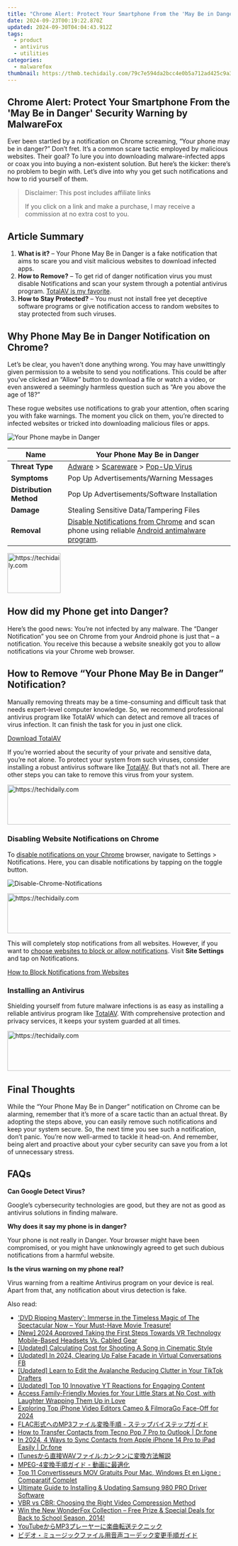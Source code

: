 ```yaml
---
title: "Chrome Alert: Protect Your Smartphone From the 'May Be in Danger' Security Warning by MalwareFox"
date: 2024-09-23T00:19:22.870Z
updated: 2024-09-30T04:04:43.912Z
tags:
  - product
  - antivirus
  - utilities
categories:
  - malwarefox
thumbnail: https://thmb.techidaily.com/79c7e594da2bcc4e0b5a712ad425c9a3c9c769d4308cac3ac9d4efb24f911715.jpg
---
```


## Chrome Alert: Protect Your Smartphone From the 'May Be in Danger' Security Warning by MalwareFox

Ever been startled by a notification on Chrome screaming, “Your phone may be in danger?” Don’t fret. It’s a common scare tactic employed by malicious websites. Their goal? To lure you into downloading malware-infected apps or coax you into buying a non-existent solution. But here’s the kicker: there’s no problem to begin with. Let’s dive into why you get such notifications and how to rid yourself of them.

>  Disclaimer: This post includes affiliate links
>
>  If you click on a link and make a purchase, I may receive a commission at no extra cost to you.
>

## Article Summary

1. **What is it?** – Your Phone May Be in Danger is a fake notification that aims to scare you and visit malicious websites to download infected apps.
2. **How to Remove?** – To get rid of danger notification virus you must disable Notifications and scan your system through a potential antivirus program. [TotalAV is my favorite](https://tools.techidaily.com/malwarefox/products/).
3. **How to Stay Protected?** – You must not install free yet deceptive software programs or give notification access to random websites to stay protected from such viruses.

## Why Phone May Be in Danger Notification on Chrome?

Let’s be clear, you haven’t done anything wrong. You may have unwittingly given permission to a website to send you notifications. This could be after you’ve clicked an “Allow” button to download a file or watch a video, or even answered a seemingly harmless question such as “Are you above the age of 18?” 

These rogue websites use notifications to grab your attention, often scaring you with fake warnings. The moment you click on them, you’re directed to infected websites or tricked into downloading malicious files or apps.

![Your Phone maybe in Danger](https://www.malwarefox.com/wp-content/uploads/2023/12/Your-Phone-maybe-in-Danger.webp "Your Phone maybe in Danger")

| **Name**                | Your Phone May Be in Danger                                                                                                                                                                  |
| ----------------------- | -------------------------------------------------------------------------------------------------------------------------------------------------------------------------------------------- |
| **Threat Type**         | [Adware](https://tools.techidaily.com/malwarefox/products/) \> [Scareware](https://tools.techidaily.com/malwarefox/products/) \> [Pop-Up Virus](https://tools.techidaily.com/malwarefox/products/)                        |
| **Symptoms**            | Pop Up Advertisements/Warning Messages                                                                                                                                                       |
| **Distribution Method** | Pop Up Advertisements/Software Installation                                                                                                                                                  |
| **Damage**              | Stealing Sensitive Data/Tampering Files                                                                                                                                                      |
| **Removal**             | [Disable Notifications from Chrome](https://tools.techidaily.com/malwarefox/products/) and scan phone using reliable [Android antimalware program](https://tools.techidaily.com/malwarefox/products/). |

<!-- affiliate ads begin -->
<a href="https://aligracehair.sjv.io/c/5597632/2135349/19272" target="_top" id="2135349">
  <img src="//a.impactradius-go.com/display-ad/19272-2135349" border="0" alt="https://techidaily.com" width="120" height="90"/>
</a>
<img height="0" width="0" src="https://aligracehair.sjv.io/i/5597632/2135349/19272" style="position:absolute;visibility:hidden;" border="0" />
<!-- affiliate ads end -->

## How did my Phone get into Danger?

Here’s the good news: You’re not infected by any malware. The “Danger Notification” you see on Chrome from your Android phone is just that – a notification. You receive this because a website sneakily got you to allow notifications via your Chrome web browser.

## How to Remove “Your Phone May Be in Danger” Notification?

Manually removing threats may be a time-consuming and difficult task that needs expert-level computer knowledge. So, we recommend professional antivirus program like TotalAV which can detect and remove all traces of virus infection. It can finish the task for you in just one click.

[Download TotalAV](https://tools.techidaily.com/malwarefox/products/)

If you’re worried about the security of your private and sensitive data, you’re not alone. To protect your system from such viruses, consider installing a robust antivirus software like [TotalAV](https://tools.techidaily.com/malwarefox/products/). But that’s not all. There are other steps you can take to remove this virus from your system.

<!-- affiliate ads begin -->
<a href="https://imp.i357552.net/c/5597632/863035/11832" target="_top" id="863035">
  <img src="//a.impactradius-go.com/display-ad/11832-863035" border="0" alt="https://techidaily.com" width="728" height="90"/>
</a>
<img height="0" width="0" src="https://imp.i357552.net/i/5597632/863035/11832" style="position:absolute;visibility:hidden;" border="0" />
<!-- affiliate ads end -->

### Disabling Website Notifications on Chrome

To [disable notifications on your Chrome](https://tools.techidaily.com/malwarefox/products/) browser, navigate to Settings > Notifications. Here, you can disable notifications by tapping on the toggle button.

![](https://www.malwarefox.com/wp-content/uploads/2023/12/Disable-Chrome-Notifications.webp "Disable-Chrome-Notifications")

<!-- affiliate ads begin -->
<a href="https://aligracehair.sjv.io/c/5597632/1997680/19272" target="_top" id="1997680">
  <img src="//a.impactradius-go.com/display-ad/19272-1997680" border="0" alt="https://techidaily.com" width="728" height="90"/>
</a>
<img height="0" width="0" src="https://aligracehair.sjv.io/i/5597632/1997680/19272" style="position:absolute;visibility:hidden;" border="0" />
<!-- affiliate ads end -->

This will completely stop notifications from all websites. However, if you want to [choose websites to block or allow notifications](https://tools.techidaily.com/malwarefox/products/). Visit **Site Settings** and tap on Notifications.

[How to Block Notifications from Websites](https://tools.techidaily.com/malwarefox/products/)

### Installing an Antivirus

Shielding yourself from future malware infections is as easy as installing a reliable antivirus program like [TotalAV](https://tools.techidaily.com/malwarefox/products/). With comprehensive protection and privacy services, it keeps your system guarded at all times.

<!-- affiliate ads begin -->
<a href="https://aligracehair.sjv.io/c/5597632/2016134/19272" target="_top" id="2016134">
  <img src="//a.impactradius-go.com/display-ad/19272-2016134" border="0" alt="https://techidaily.com" width="728" height="90"/>
</a>
<img height="0" width="0" src="https://aligracehair.sjv.io/i/5597632/2016134/19272" style="position:absolute;visibility:hidden;" border="0" />
<!-- affiliate ads end -->

## Final Thoughts

While the “Your Phone May Be in Danger” notification on Chrome can be alarming, remember that it’s more of a scare tactic than an actual threat. By adopting the steps above, you can easily remove such notifications and keep your system secure. So, the next time you see such a notification, don’t panic. You’re now well-armed to tackle it head-on. And remember, being alert and proactive about your cyber security can save you from a lot of unnecessary stress.

## FAQs

**Can Google Detect Virus?** 

Google’s cybersecurity technologies are good, but they are not as good as antivirus solutions in finding malware.

**Why does it say my phone is in danger?** 

Your phone is not really in Danger. Your browser might have been compromised, or you might have unknowingly agreed to get such dubious notifications from a harmful website.

**Is the virus warning on my phone real?** 

Virus warning from a realtime Antivirus program on your device is real. Apart from that, any notification about virus detection is fake.

<ins class="adsbygoogle"
     style="display:block"
     data-ad-format="autorelaxed"
     data-ad-client="ca-pub-7571918770474297"
     data-ad-slot="1223367746"></ins>

<ins class="adsbygoogle"
     style="display:block"
     data-ad-client="ca-pub-7571918770474297"
     data-ad-slot="8358498916"
     data-ad-format="auto"
     data-full-width-responsive="true"></ins>

<span class="atpl-alsoreadstyle">Also read:</span>
<div><ul>
<li><a href="https://win-exclusive.techidaily.com/dvd-ripping-mastery-immerse-in-the-timeless-magic-of-the-spectacular-now-your-must-have-movie-treasure/"><u>'DVD Ripping Mastery': Immerse in the Timeless Magic of The Spectacular Now – Your Must-Have Movie Treasure!</u></a></li>
<li><a href="https://fox-access.techidaily.com/new-2024-approved-taking-the-first-steps-towards-vr-technology-mobile-based-headsets-vs-cabled-gear/"><u>[New] 2024 Approved Taking the First Steps Towards VR Technology Mobile-Based Headsets Vs. Cabled Gear</u></a></li>
<li><a href="https://extra-resources.techidaily.com/updated-calculating-cost-for-shooting-a-song-in-cinematic-style/"><u>[Updated] Calculating Cost for Shooting A Song in Cinematic Style</u></a></li>
<li><a href="https://facebook-video-recording.techidaily.com/updated-in-2024-clearing-up-false-facade-in-virtual-conversations-fb/"><u>[Updated] In 2024, Clearing Up False Facade in Virtual Conversations FB</u></a></li>
<li><a href="https://fox-helps.techidaily.com/updated-learn-to-edit-the-avalanche-reducing-clutter-in-your-tiktok-drafters/"><u>[Updated] Learn to Edit the Avalanche Reducing Clutter in Your TikTok Drafters</u></a></li>
<li><a href="https://facebook-record-videos.techidaily.com/updated-top-10-innovative-yt-reactions-for-engaging-content/"><u>[Updated] Top 10 Innovative YT Reactions for Engaging Content</u></a></li>
<li><a href="https://win-exclusive.techidaily.com/access-family-friendly-movies-for-your-little-stars-at-no-cost-with-laughter-wrapping-them-up-in-love/"><u>Access Family-Friendly Movies for Your Little Stars at No Cost, with Laughter Wrapping Them Up in Love</u></a></li>
<li><a href="https://vimeo-videos.techidaily.com/exploring-top-iphone-video-editors-cameo-and-filmorago-face-off-for-2024/"><u>Exploring Top iPhone Video Editors Cameo & FilmoraGo Face-Off for 2024</u></a></li>
<li><a href="https://win-exclusive.techidaily.com/1726027810416-flacmp3/"><u>FLAC形式へのMP3ファイル変換手順 - ステップバイステップガイド</u></a></li>
<li><a href="https://blog-min.techidaily.com/how-to-transfer-contacts-from-tecno-pop-7-pro-to-outlook-drfone-by-drfone-transfer-from-android-transfer-from-android/"><u>How to Transfer Contacts from Tecno Pop 7 Pro to Outlook | Dr.fone</u></a></li>
<li><a href="https://iphone-transfer.techidaily.com/in-2024-4-ways-to-sync-contacts-from-apple-iphone-14-pro-to-ipad-easily-drfone-by-drfone-transfer-from-ios/"><u>In 2024, 4 Ways to Sync Contacts from Apple iPhone 14 Pro to iPad Easily | Dr.fone</u></a></li>
<li><a href="https://win-exclusive.techidaily.com/1726030474539-ituneswav/"><u>ITunesから直接WAVファイル:カンタンに変換方法解説</u></a></li>
<li><a href="https://win-exclusive.techidaily.com/1726029811365-mpeg-4/"><u>MPEG-4変換手順ガイド - 動画に最適化</u></a></li>
<li><a href="https://win11-tips.techidaily.com/top-11-convertisseurs-mov-gratuits-pour-mac-windows-et-en-ligne-comparatif-complet/"><u>Top 11 Convertisseurs MOV Gratuits Pour Mac, Windows Et en Ligne : Comparatif Complet</u></a></li>
<li><a href="https://hardware-help.techidaily.com/ultimate-guide-to-installing-and-updating-samsung-980-pro-driver-software/"><u>Ultimate Guide to Installing & Updating Samsung 980 PRO Driver Software</u></a></li>
<li><a href="https://win-exclusive.techidaily.com/vbr-vs-cbr-choosing-the-right-video-compression-method/"><u>VBR vs CBR: Choosing the Right Video Compression Method</u></a></li>
<li><a href="https://win-exclusive.techidaily.com/win-the-new-wonderfox-collection-free-prize-and-special-deals-for-back-to-school-season-2014/"><u>Win the New WonderFox Collection – Free Prize & Special Deals for Back to School Season, 2014!</u></a></li>
<li><a href="https://win-exclusive.techidaily.com/youtubemp3/"><u>YouTubeからMP3プレーヤーに楽曲転送テクニック</u></a></li>
<li><a href="https://win-exclusive.techidaily.com/44ot44oh44kq44o744of44ol44o844k444od44kv44ov44kh44kk44or55so6zplusz5aow44kz44o844oh44od44kv5asj5pu05oml6acg44ks44kk44oj/"><u>ビデオ・ミュージックファイル用音声コーデック変更手順ガイド</u></a></li>
</ul></div>


